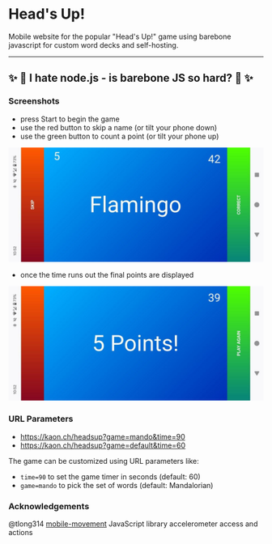 # Head's Up!
Mobile website for the popular "Head's Up!" game using barebone javascript for custom word decks and self-hosting.

---
✨ 🌈 I hate node.js - is barebone JS so hard? 🌈 ✨
---

### Screenshots

- press Start to begin the game
- use the red button to skip a name (or tilt your phone down)
- use the green button to count a point (or tilt your phone up)

![](screenshots/flamingo.jpg)

- once the time runs out the final points are displayed

![](screenshots/points.jpg)

### URL Parameters

- https://kaon.ch/headsup?game=mando&time=90
- https://kaon.ch/headsup?game=default&time=60

The game can be customized using URL parameters like:

- `time=90` to set the game timer in seconds (default: 60)
- `game=mando` to pick the set of words (default: Mandalorian)

### Acknowledgements

@tlong314 [mobile-movement](https://github.com/tlong314/mobile-movement) JavaScript library accelerometer access and actions
